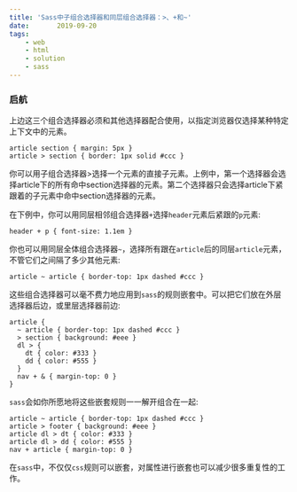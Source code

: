 ```yaml
---
title: 'Sass中子组合选择器和同层组合选择器：>、+和~'
date:       2019-09-20
tags:
	- web
	- html
	- solution
	- sass
---
```


### 启航

<div class="content-intro view-box "><p></p><p>上边这三个组合选择器必须和其他选择器配合使用，以指定浏览器仅选择某种特定上下文中的元素。</p><pre><a class="code-copy right0" title="复制到剪切板"><i class="icon-copy"></i></a><code class="hljs css"><span><span class="hljs-selector-tag">article</span></span> <span><span class="hljs-selector-tag">section</span></span> <span>{ <span><span><span class="hljs-attribute">margin</span></span>:<span> <span><span class="hljs-number">5px</span></span> </span></span></span>}
<span><span class="hljs-selector-tag">article</span></span> &gt; <span><span class="hljs-selector-tag">section</span></span> <span>{ <span><span><span class="hljs-attribute">border</span></span>:<span> <span><span class="hljs-number">1px</span></span> solid <span><span class="hljs-number">#ccc</span></span> </span></span></span>}</code></pre><p>你可以用子组合选择器&gt;选择一个元素的直接子元素。上例中，第一个选择器会选择article下的所有命中section选择器的元素。第二个选择器只会选择article下紧跟着的子元素中命中section选择器的元素。</p><p>在下例中，你可以用同层相邻组合选择器<code>+</code>选择<code>header</code>元素后紧跟的<code>p</code>元素:</p><pre><a class="code-copy right0" title="复制到剪切板"><i class="icon-copy"></i></a><code class="hljs css"><span><span class="hljs-selector-tag">header</span></span> + <span><span class="hljs-selector-tag">p</span></span> <span>{ <span><span><span class="hljs-attribute">font-size</span></span>:<span> <span><span class="hljs-number">1.1em</span></span> </span></span></span>}</code></pre><p>你也可以用同层全体组合选择器<code>~</code>，选择所有跟在<code>article</code>后的同层<code>article</code>元素，不管它们之间隔了多少其他元素:</p><pre><a class="code-copy right0" title="复制到剪切板"><i class="icon-copy"></i></a><code class="hljs css"><span><span class="hljs-selector-tag">article</span></span> ~ <span><span class="hljs-selector-tag">article</span></span> <span>{ <span><span><span class="hljs-attribute">border-top</span></span>:<span> <span><span class="hljs-number">1px</span></span> dashed <span><span class="hljs-number">#ccc</span></span> </span></span></span>}</code></pre><p>这些组合选择器可以毫不费力地应用到<code>sass</code>的规则嵌套中。可以把它们放在外层选择器后边，或里层选择器前边:</p><pre><a class="code-copy right0" title="复制到剪切板"><i class="icon-copy"></i></a><code class="hljs bash"><span>article</span> {
  ~ <span>article</span> { <span>border-top</span><span>: <span>1px</span> dashed <span><span class="hljs-comment">#ccc</span></span><span class="hljs-comment"> }</span>
  &gt; </span><span><span>section</span></span><span> { </span><span><span>background</span></span><span>: <span><span class="hljs-comment">#eee</span></span><span class="hljs-comment"> }</span>
  </span><span><span>dl</span></span><span> &gt; {
    </span><span><span>dt</span></span><span> { </span><span><span>color</span></span><span>: <span><span class="hljs-comment">#333</span></span><span class="hljs-comment"> }</span>
    </span><span><span>dd</span></span><span> { </span><span><span>color</span></span><span>: <span><span class="hljs-comment">#555</span></span><span class="hljs-comment"> }</span>
  }
  </span><span><span>nav</span></span><span> + &amp; { </span><span><span>margin-top</span></span><span>: <span>0</span> }
}</span></code></pre><p><code>sass</code>会如你所愿地将这些嵌套规则一一解开组合在一起:</p><pre><a class="code-copy right0" title="复制到剪切板"><i class="icon-copy"></i></a><code class="hljs css"><span><span class="hljs-selector-tag">article</span></span> ~ <span><span class="hljs-selector-tag">article</span></span> <span>{ <span><span><span class="hljs-attribute">border-top</span></span>:<span> <span><span class="hljs-number">1px</span></span> dashed <span><span class="hljs-number">#ccc</span></span> </span></span></span>}
<span><span class="hljs-selector-tag">article</span></span> &gt; <span><span class="hljs-selector-tag">footer</span></span> <span>{ <span><span><span class="hljs-attribute">background</span></span>:<span> <span><span class="hljs-number">#eee</span></span> </span></span></span>}
<span><span class="hljs-selector-tag">article</span></span> <span><span class="hljs-selector-tag">dl</span></span> &gt; <span><span class="hljs-selector-tag">dt</span></span> <span>{ <span><span><span class="hljs-attribute">color</span></span>:<span> <span><span class="hljs-number">#333</span></span> </span></span></span>}
<span><span class="hljs-selector-tag">article</span></span> <span><span class="hljs-selector-tag">dl</span></span> &gt; <span><span class="hljs-selector-tag">dd</span></span> <span>{ <span><span><span class="hljs-attribute">color</span></span>:<span> <span><span class="hljs-number">#555</span></span> </span></span></span>}
<span><span class="hljs-selector-tag">nav</span></span> + <span><span class="hljs-selector-tag">article</span></span> <span>{ <span><span><span class="hljs-attribute">margin-top</span></span>:<span> <span><span class="hljs-number">0</span></span> </span></span></span>}</code></pre><p>在<code>sass</code>中，不仅仅<code>css</code>规则可以嵌套，对属性进行嵌套也可以减少很多重复性的工作。</p></div>